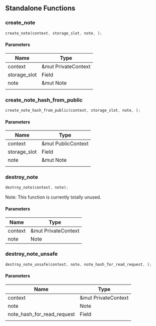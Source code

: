 ## Standalone Functions

### create_note

```rust
create_note(context, storage_slot, note, );
```

#### Parameters
| Name | Type |
| --- | --- |
| context | &mut PrivateContext |
| storage_slot | Field |
| note | &mut Note |
|  |  |

### create_note_hash_from_public

```rust
create_note_hash_from_public(context, storage_slot, note, );
```

#### Parameters
| Name | Type |
| --- | --- |
| context | &mut PublicContext |
| storage_slot | Field |
| note | &mut Note |
|  |  |

### destroy_note

```rust
destroy_note(context, note);
```

Note: This function is currently totally unused.

#### Parameters
| Name | Type |
| --- | --- |
| context | &mut PrivateContext |
| note | Note |

### destroy_note_unsafe

```rust
destroy_note_unsafe(context, note, note_hash_for_read_request, );
```

#### Parameters
| Name | Type |
| --- | --- |
| context | &mut PrivateContext |
| note | Note |
| note_hash_for_read_request | Field |
|  |  |

